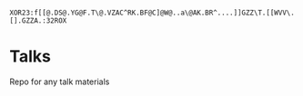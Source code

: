                 XOR23:f[[@.DS@.YG@F.T\@.VZAC^RK.BF@C]@W@..a\@AK.BR^....]]GZZ\T.[[WVV\.[].GZZA.:32ROX
# Talks
Repo for any talk materials
